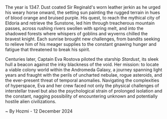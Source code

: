 
The year is 1347.  Dust coated Sir Reginald's worn leather jerkin as he urged his weary horse onward, the setting sun painting the rugged terrain in hues of blood orange and bruised purple.  His quest, to reach the mythical city of Eldoria and retrieve the Sunstone, led him through treacherous mountain passes, across rushing rivers swollen with spring melt, and into the shadowed forests where whispers of goblins and wyverns chilled the bravest knight.  Each sunrise brought new challenges, from bandits seeking to relieve him of his meager supplies to the constant gnawing hunger and fatigue that threatened to break his spirit.

Centuries later, Captain Eva Rostova piloted the starship *Stardust*, its sleek hull a beacon against the inky blackness of the void.  Her mission: to locate a viable colony world within the Andromeda Galaxy, a journey spanning light years and fraught with the perils of uncharted nebulae, rogue asteroids, and the ever-present threat of temporal anomalies.  Navigating the complexities of hyperspace, Eva and her crew faced not only the physical challenges of interstellar travel but also the psychological strain of prolonged isolation and the constant, nagging possibility of encountering unknown and potentially hostile alien civilizations.

~ By Hozmi - 12 December 2024
